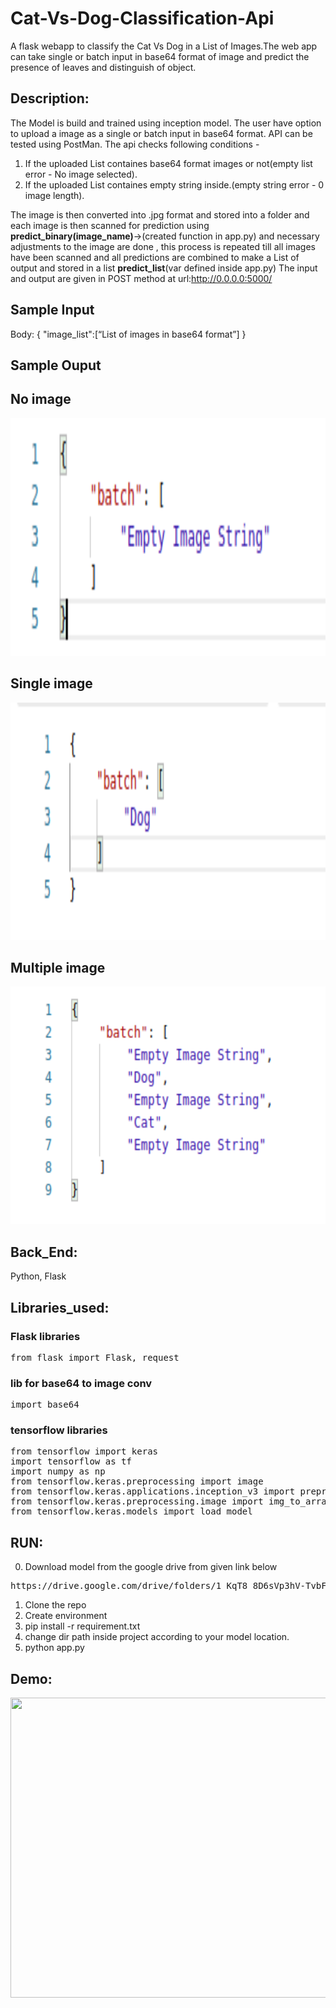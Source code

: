 # Cat-Vs-Dog-Classification-Api
A flask webapp to classify the Cat Vs Dog in a List of Images.The web app can take single or batch input in base64 format of image and predict the presence of leaves and distinguish of object. 

## Description: 
The Model is build and trained using inception model. The user have option to upload a image as a single or batch input in base64 format. API can be tested using PostMan. 
The api checks following conditions - 
1. If the uploaded List containes base64 format images or not(empty list error - No image selected).
2. If the uploaded List containes empty string inside.(empty string error - 0 image length).

The image is then converted into .jpg format and stored into a folder and each image is 
then scanned for prediction using <b>predict_binary(image_name)</b>->(created function in app.py) and necessary adjustments to the image are done , this process is repeated till all images have been scanned and all predictions are combined to make a List of output and stored in a list <b>predict_list</b>(var defined inside app.py)
The input and output are given in POST method at url:http://0.0.0.0:5000/

## Sample Input 
Body: {
"image_list":[“List of images in base64 format”]
}

## Sample Ouput

## No image

<img src="assert/02.png" width="700" height="380" />

## Single image

<img src="assert/01.png" width="700" height="380" />

## Multiple image 

<img src="assert/03.png" width="700" height="380" />

## Back_End: 
Python, Flask  


## Libraries_used: 

### Flask libraries
<pre>
from flask import Flask, request
</pre>
### lib for base64 to image conv
<pre>
import base64
</pre>

### tensorflow libraries
<pre>
from tensorflow import keras
import tensorflow as tf
import numpy as np
from tensorflow.keras.preprocessing import image
from tensorflow.keras.applications.inception_v3 import preprocess_input
from tensorflow.keras.preprocessing.image import img_to_array
from tensorflow.keras.models import load_model
</pre>

## RUN: 
0. Download model from the google drive from given link below
<pre>https://drive.google.com/drive/folders/1_KqT8_8D6sVp3hV-TvbFwY_bVr7sX83A?usp=sharing</pre>
1. Clone the repo   
2. Create environment  
3. pip install -r requirement.txt
4. change dir path inside project according to your model location.
4. python app.py  


## Demo:  

<img src="/flask_demo.gif" width="800" height="480" />


